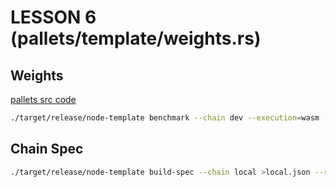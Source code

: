 # LESSON 6 (pallets/template/weights.rs)


## Weights 

[pallets src code](pallets/template/weights.rs)

```sh
./target/release/node-template benchmark --chain dev --execution=wasm --wasm-execution=compiled --pallet pallet_template --extrinsic do_something --steps 50 --repeat 20 --raw
```

## Chain Spec 

```sh
./target/release/node-template build-spec --chain local >local.json --raw >local-raw.json
```
